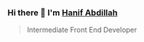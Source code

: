 ### Hi there 👋 I'm [Hanif Abdillah](https://github.com/hanif-abdillah)
> Intermediate Front End Developer
> 
